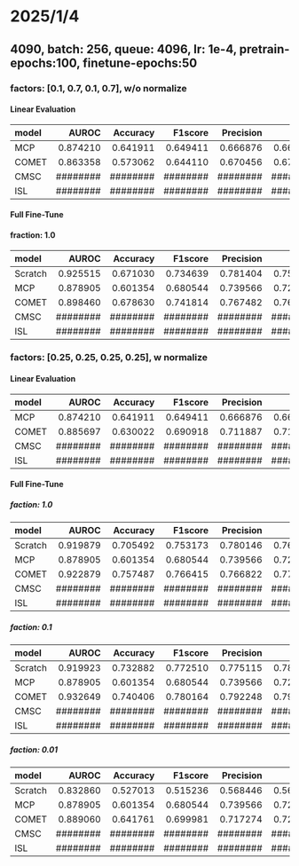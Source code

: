 # 2025/1/4

## 4090, batch: 256, queue: 4096, lr: 1e-4, pretrain-epochs:100, finetune-epochs:50

### factors: [0.1, 0.7, 0.1, 0.7], w/o normalize

#### Linear Evaluation

| model     | AUROC     | Accuracy  | F1score   | Precision | Recall    | AUPRC     |
|:----------|----------:|----------:|----------:|----------:|----------:|----------:|
| MCP       | 0.874210  | 0.641911  | 0.649411  | 0.666876  | 0.662680  | 0.704110  |
| COMET     | 0.863358  | 0.573062  | 0.644110  | 0.670456  | 0.670084  | 0.708002  |
| CMSC      | ########  | ########  | ########  | ########  | ########  | #######   |
| ISL       | ########  | ########  | ########  | ########  | ########  | #######   |

#### Full Fine-Tune

#### fraction: 1.0

| model     | AUROC     | Accuracy  | F1score   | Precision | Recall    | AUPRC     |
|:----------|----------:|----------:|----------:|----------:|----------:|----------:|
| Scratch   | 0.925515  | 0.671030  | 0.734639  | 0.781404  | 0.755288  | 0.838861  |
| MCP       | 0.878905  | 0.601354  | 0.680544  | 0.739566  | 0.728875  | 0.758174  |
| COMET     | 0.898460  | 0.678630  | 0.741814  | 0.767482  | 0.768402  | 0.795286  |
| CMSC      | ########  | ########  | ########  | ########  | ########  | #######   |
| ISL       | ########  | ########  | ########  | ########  | ########  | #######   |

### factors: [0.25, 0.25, 0.25, 0.25], w normalize

#### Linear Evaluation

| model     | AUROC     | Accuracy  | F1score   | Precision | Recall    | AUPRC     |
|:----------|----------:|----------:|----------:|----------:|----------:|----------:|
| MCP       | 0.874210  | 0.641911  | 0.649411  | 0.666876  | 0.662680  | 0.704110  |
| COMET     | 0.885697  | 0.630022  | 0.690918  | 0.711887  | 0.715919  | 0.752594  |
| CMSC      | ########  | ########  | ########  | ########  | ########  | #######   |
| ISL       | ########  | ########  | ########  | ########  | ########  | #######   |

#### Full Fine-Tune

##### faction: 1.0

| model     | AUROC     | Accuracy  | F1score   | Precision | Recall    | AUPRC     |
|:----------|----------:|----------:|----------:|----------:|----------:|----------:|
| Scratch   | 0.919879  | 0.705492  | 0.753173  | 0.780146  | 0.768639  | 0.821027  |
| MCP       | 0.878905  | 0.601354  | 0.680544  | 0.739566  | 0.728875  | 0.758174  |
| COMET     | 0.922879  | 0.757487  | 0.766415  | 0.766822  | 0.779813  | 0.824732  |
| CMSC      | ########  | ########  | ########  | ########  | ########  | #######   |
| ISL       | ########  | ########  | ########  | ########  | ########  | #######   |

##### faction: 0.1

| model     | AUROC     | Accuracy  | F1score   | Precision | Recall    | AUPRC     |
|:----------|----------:|----------:|----------:|----------:|----------:|----------:|
| Scratch   | 0.919923  | 0.732882  | 0.772510  | 0.775115  | 0.787659  | 0.819456  |
| MCP       | 0.878905  | 0.601354  | 0.680544  | 0.739566  | 0.728875  | 0.758174  |
| COMET     | 0.932649  | 0.740406  | 0.780164  | 0.792248  | 0.797142  | 0.848238  |
| CMSC      | ########  | ########  | ########  | ########  | ########  | #######   |
| ISL       | ########  | ########  | ########  | ########  | ########  | #######   |

##### faction: 0.01

| model     | AUROC     | Accuracy  | F1score   | Precision | Recall    | AUPRC     |
|:----------|----------:|----------:|----------:|----------:|----------:|----------:|
| Scratch   | 0.832860  | 0.527013  | 0.515236  | 0.568446  | 0.561459  | 0.585258  |
| MCP       | 0.878905  | 0.601354  | 0.680544  | 0.739566  | 0.728875  | 0.758174  |
| COMET     | 0.889060  | 0.641761  | 0.699981  | 0.717274  | 0.724508  | 0.772412  |
| CMSC      | ########  | ########  | ########  | ########  | ########  | #######   |
| ISL       | ########  | ########  | ########  | ########  | ########  | #######   |